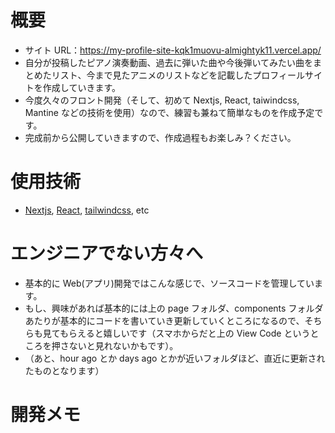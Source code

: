 # 概要

- サイト URL：https://my-profile-site-kqk1muovu-almightyk11.vercel.app/
- 自分が投稿したピアノ演奏動画、過去に弾いた曲や今後弾いてみたい曲をまとめたリスト、今まで見たアニメのリストなどを記載したプロフィールサイトを作成していきます。
- 今度久々のフロント開発（そして、初めて Nextjs, React, taiwindcss, Mantine などの技術を使用）なので、練習も兼ねて簡単なものを作成予定です。
- 完成前から公開していきますので、作成過程もお楽しみ？ください。

# 使用技術

- [Nextjs](https://nextjs.org/), [React](https://beta.reactjs.org/), [tailwindcss](tailwindcss), etc

# エンジニアでない方々へ

- 基本的に Web(アプリ)開発ではこんな感じで、ソースコードを管理しています。
- もし、興味があれば基本的には上の page フォルダ、components フォルダあたりが基本的にコードを書いていき更新していくところになるので、そちらも見てもらえると嬉しいです（スマホからだと上の View Code というところを押さないと見れないかもです）。
- （あと、hour ago とか days ago とかが近いフォルダほど、直近に更新されたものとなります）

# 開発メモ
